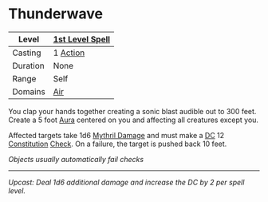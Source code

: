 # Thunderwave

| Level    | [1st Level Spell](1st%20Level%20Spells.md)          |
| -------- | --------------------------------------------------- |
| Casting  | 1 [Action](../../../../Game%20Procedures/Action.md) |
| Duration | None                                                |
| Range    | Self                                                |
| Domains  | [Air](../../Spell%20Domains/Air.md)              |

You clap your hands together creating a sonic blast audible out to 300 feet. Create a 5 foot [Aura](../../Areas%20of%20Effect/Aura.md) centered on you and affecting all creatures except you.

Affected targets take 1d6 [Mythril Damage](../../../../Damage%20Types/Mythril%20Damage.md) and must make a [DC](../../../../Game%20Procedures/DC.md) 12 [Constitution](../../../../Player%20Characters/Chosen%20Statistics/Constitution.md) [Check](../../../../Game%20Procedures/Check.md). On a failure, the target is pushed back 10 feet.

*Objects usually automatically fail checks*

---
*Upcast: Deal 1d6 additional damage and increase the DC by 2 per spell level.*
